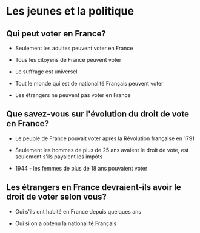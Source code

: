 # Les jeunes et la politique

## Qui peut voter en France?

- Seulement les adultes peuvent voter en France

- Tous les citoyens de France peuvent voter

- Le suffrage est universel

- Tout le monde qui est de nationalité Français peuvent voter

- Les étrangers ne peuvent pas voter en France

## Que savez-vous sur l'évolution du droit de vote en France?

- Le peuple de France pouvait voter après la Révolution française en 1791

- Seulement les hommes de plus de 25 ans avaient le droit de vote, est seulement s'ils payaient les impôts

- 1944 - les femmes de plus de 18 ans pouvaient voter

## Les étrangers en France devraient-ils avoir le droit de voter selon vous?

- Oui s'ils ont habité en France depuis quelques ans

- Oui si on a obtenu la nationalité Français 